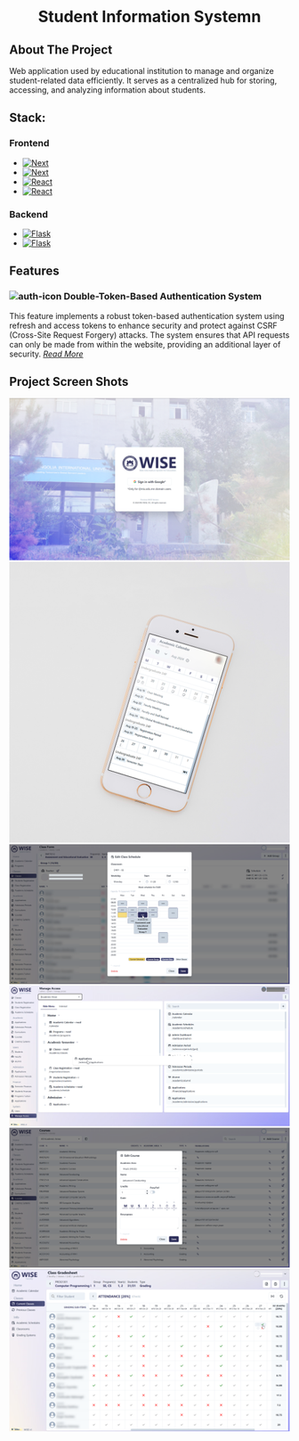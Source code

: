<!-- Improved compatibility of back to top link: See: https://github.com/othneildrew/Best-README-Template/pull/73 -->
<a name="readme-top"></a>


<!-- PROJECT LOGO -->
<br />
<div align="center">
<h1 align="center">Student Information Systemn</h3>
</div>

<!-- ABOUT THE PROJECT -->
## About The Project

Web application used by educational institution to manage and organize student-related data efficiently. It serves as a centralized hub for storing, accessing, and analyzing information about students.

## Stack:
### Frontend
* [![Next][Typescript]][Typescript-url]
* [![Next][Next.js]][Next-url]
* [![React][React.js]][React-url]
* [![React][Chakra]][Chakra-url]
### Backend
* [![Flask][Flask]][Flask-url]
* [![Flask][Postgre]][Postgre-url]

## Features
### ![auth-icon](https://img.icons8.com/FFFFFF/shield) Double-Token-Based Authentication System
This feature implements a robust token-based authentication system using refresh and access tokens to enhance security and protect against CSRF (Cross-Site Request Forgery) attacks. The system ensures that API requests can only be made from within the website, providing an additional layer of security.
*[Read More](auth-system/)*

<!-- ABOUT THE PROJECT -->
## Project Screen Shots

![Product Name Screen Shot][product-screenshot1]
![Product Name Screen Shot][product-screenshot2]
![Product Name Screen Shot][product-screenshot3]
![Product Name Screen Shot][product-screenshot4]
![Product Name Screen Shot][product-screenshot5]
![Product Name Screen Shot][product-screenshot6]

<!-- MARKDOWN LINKS & IMAGES -->
<!-- https://www.markdownguide.org/basic-syntax/#reference-style-links -->
[product-screenshot1]: images/WISE1.png
[product-screenshot2]: images/WISE2.png
[product-screenshot3]: images/WISE3.png
[product-screenshot4]: images/WISE4.png
[product-screenshot5]: images/WISE5.png
[product-screenshot6]: images/WISE6.png
[Next.js]: https://img.shields.io/badge/next.js-20232A?style=for-the-badge&logo=nextdotjs&logoColor=white
[Next-url]: https://nextjs.org/
[React.js]: https://img.shields.io/badge/React-20232A?style=for-the-badge&logo=react&logoColor=white
[React-url]: https://reactjs.org/
[Chakra]: https://img.shields.io/badge/Chakra%20UI-20232A?style=for-the-badge&logo=chakraui&logoColor=white
[CHakra-url]: https://chakra-ui.com/
[Flask]: https://img.shields.io/badge/flask%20REST%20API-20232A?style=for-the-badge&logo=flask&logoColor=white
[Flask-url]: https://flask.palletsprojects.com/
[Postgre]: https://img.shields.io/badge/postgresql-20232A?style=for-the-badge&logo=postgresql&logoColor=white
[Postgre-url]: https://www.postgresql.org/
[Typescript]: https://img.shields.io/badge/Typescript-20232A?style=for-the-badge&logo=Typescript&logoColor=white
[Typescript-url]: https://www.typescriptlang.org/
